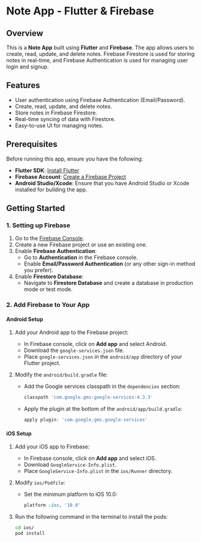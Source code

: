 # Note App - Flutter & Firebase

## Overview

This is a **Note App** built using **Flutter** and **Firebase**. The app allows users to create, read, update, and delete notes. Firebase Firestore is used for storing notes in real-time, and Firebase Authentication is used for managing user login and signup.

## Features

- User authentication using Firebase Authentication (Email/Password).
- Create, read, update, and delete notes.
- Store notes in Firebase Firestore.
- Real-time syncing of data with Firestore.
- Easy-to-use UI for managing notes.

## Prerequisites

Before running this app, ensure you have the following:

- **Flutter SDK**: [Install Flutter](https://flutter.dev/docs/get-started/install)
- **Firebase Account**: [Create a Firebase Project](https://console.firebase.google.com/)
- **Android Studio/Xcode**: Ensure that you have Android Studio or Xcode installed for building the app.

## Getting Started

### 1. Setting up Firebase

1. Go to the [Firebase Console](https://console.firebase.google.com/).
2. Create a new Firebase project or use an existing one.
3. Enable **Firebase Authentication**:
   - Go to **Authentication** in the Firebase console.
   - Enable **Email/Password Authentication** (or any other sign-in method you prefer).
4. Enable **Firestore Database**:
   - Navigate to **Firestore Database** and create a database in production mode or test mode.
   
### 2. Add Firebase to Your App

#### Android Setup

1. Add your Android app to the Firebase project:
   - In Firebase console, click on **Add app** and select Android.
   - Download the `google-services.json` file.
   - Place `google-services.json` in the `android/app` directory of your Flutter project.

2. Modify the `android/build.gradle` file:
   - Add the Google services classpath in the `dependencies` section:
     ```gradle
     classpath 'com.google.gms:google-services:4.3.3'
     ```
   
   - Apply the plugin at the bottom of the `android/app/build.gradle`:
     ```gradle
     apply plugin: 'com.google.gms.google-services'
     ```

#### iOS Setup

1. Add your iOS app to Firebase:
   - In Firebase console, click on **Add app** and select iOS.
   - Download `GoogleService-Info.plist`.
   - Place `GoogleService-Info.plist` in the `ios/Runner` directory.

2. Modify `ios/Podfile`:
   - Set the minimum platform to iOS 10.0:
     ```ruby
     platform :ios, '10.0'
     ```

3. Run the following command in the terminal to install the pods:
   ```bash
   cd ios/
   pod install
